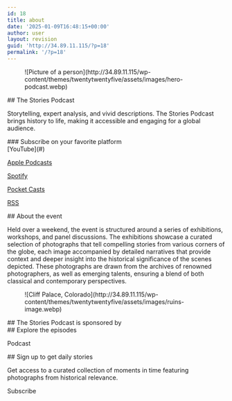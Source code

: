 ```yaml
---
id: 18
title: about
date: '2025-01-09T16:48:15+00:00'
author: user
layout: revision
guid: 'http://34.89.11.115/?p=18'
permalink: '/?p=18'
---
```


<div class="wp-block-group alignfull is-style-section-2 has-global-padding is-layout-constrained wp-block-group-is-layout-constrained is-style-section-2--37" style="margin-top:0;margin-bottom:0;padding-top:var(--wp--preset--spacing--60);padding-bottom:var(--wp--preset--spacing--60)"><div class="wp-block-columns alignwide is-layout-flex wp-container-core-columns-is-layout-7 wp-block-columns-is-layout-flex"><div class="wp-block-column is-layout-flow wp-block-column-is-layout-flow" style="flex-basis:40%"><figure class="wp-block-image size-large">![Picture of a person](http://34.89.11.115/wp-content/themes/twentytwentyfive/assets/images/hero-podcast.webp)</figure></div><div class="wp-block-column is-vertically-aligned-center is-layout-flow wp-container-core-column-is-layout-14 wp-block-column-is-layout-flow" style="flex-basis:60%">## The Stories Podcast

Storytelling, expert analysis, and vivid descriptions. The Stories Podcast brings history to life, making it accessible and engaging for a global audience.

<div class="wp-block-group is-vertical is-layout-flex wp-container-core-group-is-layout-35 wp-block-group-is-layout-flex">### Subscribe on your favorite platform

<div class="wp-block-group is-layout-flex wp-block-group-is-layout-flex">[YouTube](#)

[Apple Podcasts](#)

[Spotify](#)

[Pocket Casts](#)

[RSS](#)

</div></div></div></div></div><div class="wp-block-group alignfull is-style-section-5 has-global-padding is-layout-constrained wp-block-group-is-layout-constrained is-style-section-5--43" style="margin-top:0;margin-bottom:0;padding-top:var(--wp--preset--spacing--50);padding-bottom:var(--wp--preset--spacing--50)"><div class="wp-block-columns alignwide is-layout-flex wp-container-core-columns-is-layout-8 wp-block-columns-is-layout-flex"><div class="wp-block-column is-vertically-aligned-center is-layout-flow wp-block-column-is-layout-flow" style="flex-basis:50%">##  About the event 

Held over a weekend, the event is structured around a series of exhibitions, workshops, and panel discussions. The exhibitions showcase a curated selection of photographs that tell compelling stories from various corners of the globe, each image accompanied by detailed narratives that provide context and deeper insight into the historical significance of the scenes depicted. These photographs are drawn from the archives of renowned photographers, as well as emerging talents, ensuring a blend of both classical and contemporary perspectives.

</div><div class="wp-block-column is-vertically-aligned-center is-layout-flow wp-block-column-is-layout-flow" style="flex-basis:50%"><figure class="wp-block-image size-full">![Cliff Palace, Colorado](http://34.89.11.115/wp-content/themes/twentytwentyfive/assets/images/ruins-image.webp)</figure></div></div></div><div class="wp-block-group alignfull is-style-section-1 has-global-padding is-layout-constrained wp-block-group-is-layout-constrained is-style-section-1--44" style="margin-top:0;margin-bottom:0;padding-top:var(--wp--preset--spacing--80);padding-bottom:var(--wp--preset--spacing--80)">## The Stories Podcast is sponsored by

<div aria-hidden="true" class="wp-block-spacer" style="height:var(--wp--preset--spacing--30)"></div><div class="wp-block-group alignwide is-content-justification-center is-layout-flex wp-container-core-group-is-layout-38 wp-block-group-is-layout-flex"></div></div><div class="wp-block-group alignfull has-global-padding is-layout-constrained wp-container-core-group-is-layout-42 wp-block-group-is-layout-constrained" style="margin-top:0;margin-bottom:0;padding-top:var(--wp--preset--spacing--50);padding-bottom:var(--wp--preset--spacing--50)"><div class="wp-block-group alignwide is-content-justification-space-between is-layout-flex wp-container-core-group-is-layout-40 wp-block-group-is-layout-flex">## Explore the episodes

Podcast

</div><div class="wp-block-group alignwide is-layout-grid wp-container-core-group-is-layout-41 wp-block-group-is-layout-grid"><figure class="wp-block-video"></figure><figure class="wp-block-video"></figure><figure class="wp-block-video"></figure><figure class="wp-block-video"></figure><figure class="wp-block-video"></figure><figure class="wp-block-video"></figure></div></div><aside class="wp-block-group alignfull is-style-section-3 has-global-padding is-layout-constrained wp-container-core-group-is-layout-44 wp-block-group-is-layout-constrained is-style-section-3--47" style="margin-top:0;margin-bottom:0;padding-top:var(--wp--preset--spacing--50);padding-right:var(--wp--preset--spacing--50);padding-bottom:var(--wp--preset--spacing--50);padding-left:var(--wp--preset--spacing--50)"><div class="wp-block-group is-vertical is-content-justification-center is-layout-flex wp-container-core-group-is-layout-43 wp-block-group-is-layout-flex" style="min-height:360px;margin-top:0;margin-bottom:0">## Sign up to get daily stories

Get access to a curated collection of moments in time featuring photographs from historical relevance.

<div aria-hidden="true" class="wp-block-spacer wp-container-content-8" style="height:0px"></div><div class="wp-block-buttons is-content-justification-center is-layout-flex wp-container-core-buttons-is-layout-4 wp-block-buttons-is-layout-flex"><div class="wp-block-button"><a class="wp-block-button__link has-text-align-center wp-element-button">Subscribe</a></div></div></div></aside>